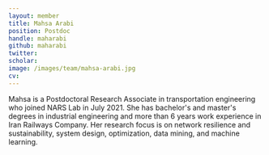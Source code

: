 ```yaml
---
layout: member
title: Mahsa Arabi
position: Postdoc
handle: maharabi
github: maharabi
twitter:
scholar:
image: /images/team/mahsa-arabi.jpg
cv:  
---
```


Mahsa is a Postdoctoral Research Associate in transportation engineering who joined NARS Lab in July 2021. She has bachelor's and master's degrees in industrial engineering and more than 6 years work experience in Iran Railways Company. 
Her research focus is on network resilience and sustainability, system design, optimization, data mining, and machine learning.
